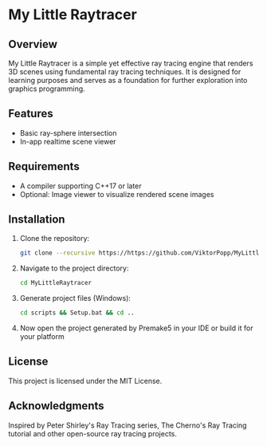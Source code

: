 # My Little Raytracer

## Overview
My Little Raytracer is a simple yet effective ray tracing engine that renders 3D scenes using fundamental ray tracing techniques. It is designed for learning purposes and serves as a foundation for further exploration into graphics programming.

## Features
* Basic ray-sphere intersection
* In-app realtime scene viewer

## Requirements
* A compiler supporting C++17 or later
* Optional: Image viewer to visualize rendered scene images

## Installation
1. Clone the repository:
    ```sh
    git clone --recursive https://https://github.com/ViktorPopp/MyLittleRaytracer.git
    ```
2. Navigate to the project directory:
    ```sh
    cd MyLittleRaytracer
    ```
3. Generate project files (Windows):
    ```sh
    cd scripts && Setup.bat && cd ..
    ```
4. Now open the project generated by Premake5 in your IDE or build it for your platform

## License
This project is licensed under the MIT License.

## Acknowledgments
Inspired by Peter Shirley's Ray Tracing series, The Cherno's Ray Tracing tutorial and other open-source ray tracing projects.
